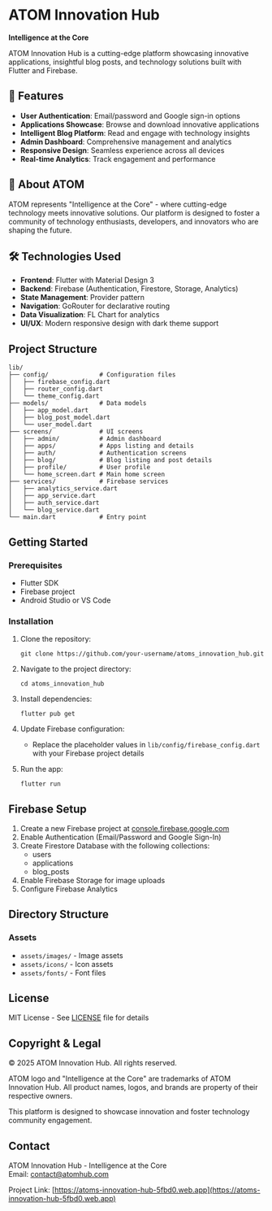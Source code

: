 # ATOM Innovation Hub

**Intelligence at the Core**

ATOM Innovation Hub is a cutting-edge platform showcasing innovative applications, insightful blog posts, and technology solutions built with Flutter and Firebase.

## 🚀 Features

- **User Authentication**: Email/password and Google sign-in options
- **Applications Showcase**: Browse and download innovative applications
- **Intelligent Blog Platform**: Read and engage with technology insights
- **Admin Dashboard**: Comprehensive management and analytics
- **Responsive Design**: Seamless experience across all devices
- **Real-time Analytics**: Track engagement and performance

## 🧬 About ATOM

ATOM represents "Intelligence at the Core" - where cutting-edge technology meets innovative solutions. Our platform is designed to foster a community of technology enthusiasts, developers, and innovators who are shaping the future.

## 🛠 Technologies Used

- **Frontend**: Flutter with Material Design 3
- **Backend**: Firebase (Authentication, Firestore, Storage, Analytics)
- **State Management**: Provider pattern
- **Navigation**: GoRouter for declarative routing
- **Data Visualization**: FL Chart for analytics
- **UI/UX**: Modern responsive design with dark theme support

## Project Structure

```
lib/
├── config/              # Configuration files
│   ├── firebase_config.dart
│   ├── router_config.dart
│   └── theme_config.dart
├── models/              # Data models
│   ├── app_model.dart
│   ├── blog_post_model.dart
│   └── user_model.dart
├── screens/             # UI screens
│   ├── admin/           # Admin dashboard
│   ├── apps/            # Apps listing and details
│   ├── auth/            # Authentication screens
│   ├── blog/            # Blog listing and post details
│   ├── profile/         # User profile
│   └── home_screen.dart # Main home screen
├── services/            # Firebase services
│   ├── analytics_service.dart
│   ├── app_service.dart
│   ├── auth_service.dart
│   └── blog_service.dart
└── main.dart            # Entry point
```

## Getting Started

### Prerequisites

- Flutter SDK
- Firebase project
- Android Studio or VS Code

### Installation

1. Clone the repository:
   ```
   git clone https://github.com/your-username/atoms_innovation_hub.git
   ```

2. Navigate to the project directory:
   ```
   cd atoms_innovation_hub
   ```

3. Install dependencies:
   ```
   flutter pub get
   ```

4. Update Firebase configuration:
   - Replace the placeholder values in `lib/config/firebase_config.dart` with your Firebase project details

5. Run the app:
   ```
   flutter run
   ```

## Firebase Setup

1. Create a new Firebase project at [console.firebase.google.com](https://console.firebase.google.com/)
2. Enable Authentication (Email/Password and Google Sign-In)
3. Create Firestore Database with the following collections:
   - users
   - applications
   - blog_posts
4. Enable Firebase Storage for image uploads
5. Configure Firebase Analytics

## Directory Structure

### Assets

- `assets/images/` - Image assets
- `assets/icons/` - Icon assets
- `assets/fonts/` - Font files

## License

MIT License - See [LICENSE](LICENSE) file for details

## Copyright & Legal

© 2025 ATOM Innovation Hub. All rights reserved.

ATOM logo and "Intelligence at the Core" are trademarks of ATOM Innovation Hub. All product names, logos, and brands are property of their respective owners.

This platform is designed to showcase innovation and foster technology community engagement.

## Contact

ATOM Innovation Hub - Intelligence at the Core  
Email: [contact@atomhub.com](mailto:contact@atomhub.com)

Project Link: [https://atoms-innovation-hub-5fbd0.web.app](https://atoms-innovation-hub-5fbd0.web.app)
